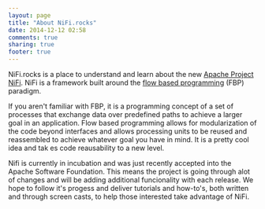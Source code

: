 ```yaml
---
layout: page
title: "About NiFi.rocks"
date: 2014-12-12 02:58
comments: true
sharing: true
footer: true
---
```



NiFi.rocks is a place to understand and learn about the new [Apache Project NiFi](http://nifi.incubator.apache.org/).  NiFi is a framework built around the [flow based programming](http://en.wikipedia.org/wiki/Flow-based_programming) (FBP) paradigm.  

If you aren't familiar with FBP, it is a programming concept of a set of processes that exchange data over predefined paths to achieve a larger goal in an application.  Flow based programming allows for modularization of the code beyond interfaces and allows processing units to be reused and reassembled to achieve whatever goal you have in mind.  It is a pretty cool idea and tak
es code reausability to a new level.

Nifi is currently in incubation and was just recently accepted into the Apache Software Foundation.  This means the project is going through alot of changes and will be adding additional funcionality with each release.  We hope to follow it's progess and deliver tutorials and how-to's, both written and through screen casts, to help those interested take advantage of NiFi.

